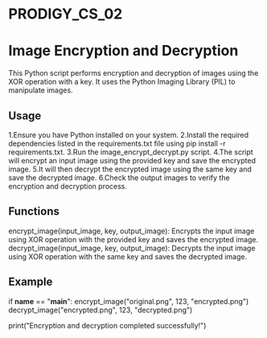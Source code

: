 # PRODIGY_CS_02

# Image Encryption and Decryption

This Python script performs encryption and decryption of images using the XOR operation with a key. It uses the Python Imaging Library (PIL) to manipulate images.

## Usage

 1.Ensure you have Python installed on your system.
 2.Install the required dependencies listed in the requirements.txt file using pip install -r requirements.txt.
 3.Run the image_encrypt_decrypt.py script.
 4.The script will encrypt an input image using the provided key and save the encrypted image.
 5.It will then decrypt the encrypted image using the same key and save the decrypted image.
 6.Check the output images to verify the encryption and decryption process.

## Functions

encrypt_image(input_image, key, output_image): Encrypts the input image using XOR operation with the provided key and saves the encrypted image.
decrypt_image(input_image, key, output_image): Decrypts the input image using XOR operation with the same key and saves the decrypted image.

## Example
if __name__ == "__main__":
  encrypt_image("original.png", 123, "encrypted.png")
  decrypt_image("encrypted.png", 123, "decrypted.png")

  print("Encryption and decryption completed successfully!")
